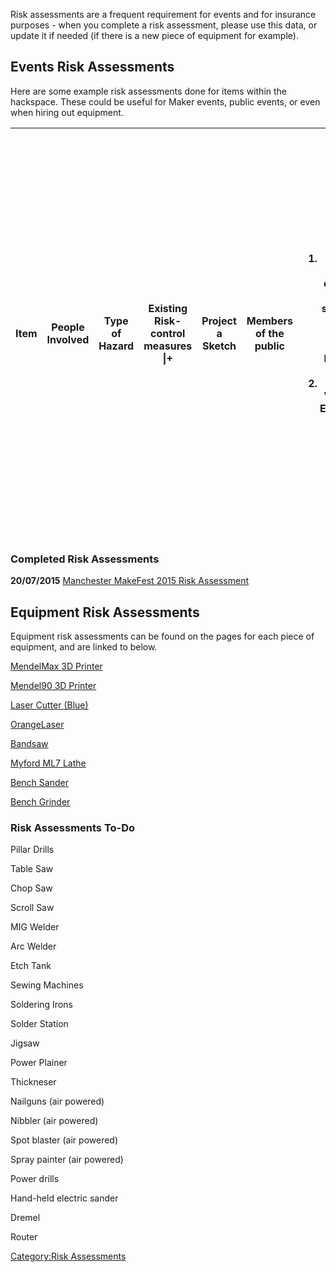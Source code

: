 Risk assessments are a frequent requirement for events and for insurance
purposes - when you complete a risk assessment, please use this data, or
update it if needed (if there is a new piece of equipment for example).

Events Risk Assessments
-----------------------

Here are some example risk assessments done for items within the
hackspace. These could be useful for Maker events, public events, or
even when hiring out equipment.

<table>
<thead>
<tr class="header">
<th><p>Item</p></th>
<th><p>People Involved</p></th>
<th><p>Type of Hazard</p></th>
<th><p>Existing Risk-control measures |+</p></th>
<th><p>Project a Sketch</p></th>
<th><p>Members of the public</p></th>
<th><ol>
<li>Trip Hazard on legs, they stick out about 30cm from body of exhibit</li>
<li>Low Voltage Electrical</li>
</ol></th>
<th><ol>
<li>The feet are painted red, which should be noticeable.</li>
<li>Items and Mains PSU PAT Testing Required</li>
</ol>
<p>|+</p></th>
<th><p>HAC:Mannequin</p></th>
<th><p>Members of the public</p></th>
<th><p>Low Voltage Electrical Items and Mains PSU</p></th>
<th><p>Items and Mains PSU PAT Testing Required |+</p></th>
<th><p>Robot Torso</p></th>
<th><p>Members of the public</p></th>
<th><ol>
<li>Doesn’t have sensors to detect people in the way, so could bump into people.</li>
<li>Low Voltage Electrical Items and Mains PSU</li>
</ol></th>
<th><ol>
<li>We will set up an 'exclusion zone', or if not possible only power hand part.</li>
<li>PAT Testing Required</li>
</ol>
<p>|+</p></th>
<th><p>Model Railway</p></th>
<th><p>Members of the public</p></th>
<th><p>Low Voltage Electrical Items and Mains PSU</p></th>
<th><p>PAT Testing Required |+</p></th>
<th><p>Giant MIDI Monome</p></th>
<th><p>Members of the public</p></th>
<th><ol>
<li>Large Item</li>
<li>Low Voltage Electrical Items and Mains PSU</li>
</ol></th>
<th><ol>
<li>Will ensure is on stable base</li>
<li>PAT Testing Required</li>
</ol>
<p>|+</p></th>
<th><p>Card Crafting</p></th>
<th><p>Members of HacMan</p></th>
<th><p>Craft knife blades and glue</p></th>
<th><p>Members have been trained in use, no members of the public are to take part in this activity. |+</p></th>
<th><p>LED Sign</p></th>
<th><p>Members of the public</p></th>
<th><p>Mains Powered</p></th>
<th><p>PAT Testing Required |+</p></th>
<th><p>Misc low Voltage Games and items</p></th>
<th><p>Members of the public</p></th>
<th><p>Some powered via low voltage PSU</p></th>
<th><p>PAT Testing Required where appropriate |+</p></th>
<th><p>Short Throw Projector</p></th>
<th><p>None</p></th>
<th><p>Mains powered</p></th>
<th><p>PAT Testing Required |+</p></th>
<th><p>Giant Trackball</p></th>
<th><p>Members of the public</p></th>
<th><ol>
<li>Low voltage wiring</li>
<li>Bowling ball</li>
</ol></th>
<th><ol>
<li>Low voltage wiring will be protected, but is unlikely to cause harm regardless</li>
<li>We will ensure the giant mouse is attended at all times and will not allow members of the public to remove the ball from it's stand as they might drop it.</li>
</ol>
<p>|+</p></th>
<th><p>Bugzilla</p></th>
<th><p>Members of the public</p></th>
<th><ol>
<li>Parts can come loose if lifted or moved</li>
<li>Ends of the legs can be sharp</li>
</ol></th>
<th><ol>
<li>Members of the public will be prevented from lifting or moving the Mama Bug</li>
<li>The bottom of the feet are inaccessible if resting on a flat surface, and not lifted up</li>
</ol>
<p>|+</p></th>
<th><p>Mini Bugs</p></th>
<th><p>Members of the public</p></th>
<th><p>Small parts, with some vaguely sharp edges</p></th>
<th><p>Children will have to have parental, guardian, or responsible adult supervision to take part in this activity |+</p></th>
<th><p>Big Gear Clock</p></th>
<th><p>Members of the public</p></th>
<th><p>Large item that can be unsteady</p></th>
<th><p>Interaction takes the form of 'tweeting', meaning there needs be no physical interaction between the members of the public and the clock. Since this is the case, we can move the clock behind the table, or into a safer position, minimising the risk to the public |+</p></th>
<th><p>Amazeballs</p></th>
<th><p>Other hackspaces</p></th>
<th><ol>
<li>Large item, with moving parts</li>
<li>Mains powered</li>
</ol></th>
<th><ol>
<li>Members of the public will not be interacting with the sculpture, and as such, can be kept a safe distance away</li>
<li>PAT Testing Required</li>
</ol></th>
</tr>
</thead>
<tbody>
</tbody>
</table>

### Completed Risk Assessments

**20/07/2015** [Manchester MakeFest 2015 Risk
Assessment](Media:Risk_Assessment_Manchester_MakeFest_2015.pdf "wikilink")

Equipment Risk Assessments
--------------------------

Equipment risk assessments can be found on the pages for each piece of
equipment, and are linked to below.

[MendelMax 3D Printer](MendelMax "wikilink")

[Mendel90 3D Printer](MendelMax "wikilink")

[Laser Cutter
(Blue)](Laser_Cutter/Risk_Assessment_Laser_Cutter_(Blue) "wikilink")

[OrangeLaser](Laser_Cutter/OrangeLaser/Risk_Assessment "wikilink")

[Bandsaw](Bandsaw#Risk_Assessment "wikilink")

[Myford ML7 Lathe](Myford_ML_7_Lathe#Risk_Assessment "wikilink")

[Bench Sander](Bench_Sander#Risk_Assessment "wikilink")

[Bench Grinder](Bench_Grinder#Risk_Assessment "wikilink")

### Risk Assessments To-Do

Pillar Drills

Table Saw

Chop Saw

Scroll Saw

MIG Welder

Arc Welder

Etch Tank

Sewing Machines

Soldering Irons

Solder Station

Jigsaw

Power Plainer

Thickneser

Nailguns (air powered)

Nibbler (air powered)

Spot blaster (air powered)

Spray painter (air powered)

Power drills

Hand-held electric sander

Dremel

Router

[Category:Risk Assessments](Category:Risk_Assessments "wikilink")